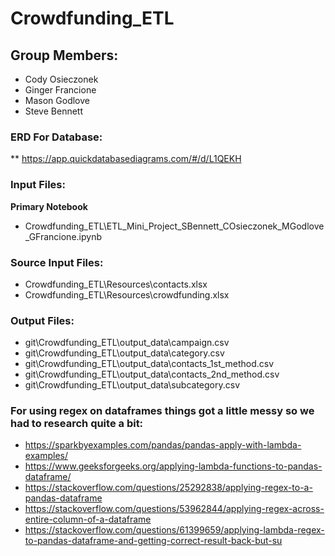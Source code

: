 # Crowdfunding_ETL
## Group Members:
* Cody Osieczonek
* Ginger Francione
* Mason Godlove
* Steve Bennett

### **ERD For Database:**
** https://app.quickdatabasediagrams.com/#/d/L1QEKH

### **Input Files:**  
**Primary Notebook**
* Crowdfunding_ETL\ETL_Mini_Project_SBennett_COsieczonek_MGodlove_GFrancione.ipynb

### **Source Input Files:**
* Crowdfunding_ETL\Resources\contacts.xlsx
* Crowdfunding_ETL\Resources\crowdfunding.xlsx  

### **Output Files:**
* git\Crowdfunding_ETL\output_data\campaign.csv  
* git\Crowdfunding_ETL\output_data\category.csv  
* git\Crowdfunding_ETL\output_data\contacts_1st_method.csv  
* git\Crowdfunding_ETL\output_data\contacts_2nd_method.csv  
* git\Crowdfunding_ETL\output_data\subcategory.csv  

### **For using regex on dataframes things got a little messy so we had to research quite a bit:**
* https://sparkbyexamples.com/pandas/pandas-apply-with-lambda-examples/
* https://www.geeksforgeeks.org/applying-lambda-functions-to-pandas-dataframe/
* https://stackoverflow.com/questions/25292838/applying-regex-to-a-pandas-dataframe
* https://stackoverflow.com/questions/53962844/applying-regex-across-entire-column-of-a-dataframe
* https://stackoverflow.com/questions/61399659/applying-lambda-regex-to-pandas-dataframe-and-getting-correct-result-back-but-su